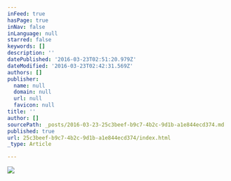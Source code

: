 ```yaml
---
inFeed: true
hasPage: true
inNav: false
inLanguage: null
starred: false
keywords: []
description: ''
datePublished: '2016-03-23T02:51:20.979Z'
dateModified: '2016-03-23T02:42:31.569Z'
authors: []
publisher:
  name: null
  domain: null
  url: null
  favicon: null
title: ''
author: []
sourcePath: _posts/2016-03-23-25c3beef-b9c7-4b2c-9d1b-a1e844ecd374.md
published: true
url: 25c3beef-b9c7-4b2c-9d1b-a1e844ecd374/index.html
_type: Article

---
```

![](https://the-grid-user-content.s3-us-west-2.amazonaws.com/23793273-b609-48b0-b754-89a1bbff555b.jpg)